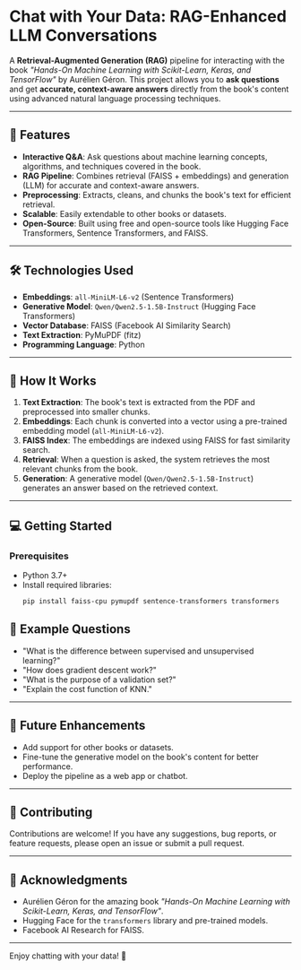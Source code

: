 # Chat with Your Data: RAG-Enhanced LLM Conversations

A **Retrieval-Augmented Generation (RAG)** pipeline for interacting with the book *"Hands-On Machine Learning with Scikit-Learn, Keras, and TensorFlow"* by Aurélien Géron. This project allows you to **ask questions** and get **accurate, context-aware answers** directly from the book's content using advanced natural language processing techniques.

---

## 🚀 Features

- **Interactive Q&A**: Ask questions about machine learning concepts, algorithms, and techniques covered in the book.
- **RAG Pipeline**: Combines retrieval (FAISS + embeddings) and generation (LLM) for accurate and context-aware answers.
- **Preprocessing**: Extracts, cleans, and chunks the book's text for efficient retrieval.
- **Scalable**: Easily extendable to other books or datasets.
- **Open-Source**: Built using free and open-source tools like Hugging Face Transformers, Sentence Transformers, and FAISS.

---

## 🛠️ Technologies Used

- **Embeddings**: `all-MiniLM-L6-v2` (Sentence Transformers)
- **Generative Model**: `Qwen/Qwen2.5-1.5B-Instruct` (Hugging Face Transformers)
- **Vector Database**: FAISS (Facebook AI Similarity Search)
- **Text Extraction**: PyMuPDF (fitz)
- **Programming Language**: Python

---

## 📖 How It Works

1. **Text Extraction**: The book's text is extracted from the PDF and preprocessed into smaller chunks.
2. **Embeddings**: Each chunk is converted into a vector using a pre-trained embedding model (`all-MiniLM-L6-v2`).
3. **FAISS Index**: The embeddings are indexed using FAISS for fast similarity search.
4. **Retrieval**: When a question is asked, the system retrieves the most relevant chunks from the book.
5. **Generation**: A generative model (`Qwen/Qwen2.5-1.5B-Instruct`) generates an answer based on the retrieved context.

---

## 💻 Getting Started

### Prerequisites

- Python 3.7+
- Install required libraries:
  ```bash
  pip install faiss-cpu pymupdf sentence-transformers transformers

## 🌟 Example Questions

- "What is the difference between supervised and unsupervised learning?"
- "How does gradient descent work?"
- "What is the purpose of a validation set?"
- "Explain the cost function of KNN."

---

## 🚧 Future Enhancements

- Add support for other books or datasets.
- Fine-tune the generative model on the book's content for better performance.
- Deploy the pipeline as a web app or chatbot.

---

## 🤝 Contributing

Contributions are welcome! If you have any suggestions, bug reports, or feature requests, please open an issue or submit a pull request.

---

## 🙏 Acknowledgments

- Aurélien Géron for the amazing book *"Hands-On Machine Learning with Scikit-Learn, Keras, and TensorFlow"*.
- Hugging Face for the `transformers` library and pre-trained models.
- Facebook AI Research for FAISS.

---

Enjoy chatting with your data! 🚀
